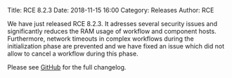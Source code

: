 Title: RCE 8.2.3
Date: 2018-11-15 16:00
Category: Releases
Author: RCE

We have just released RCE 8.2.3. It adresses several security issues and significantly reduces the RAM usage of workflow and component hosts. Furthermore, network timeouts in complex workflows during the initialization phase are prevented and we have fixed an issue which did not allow to cancel a workflow during this phase.

Please see [GitHub](https://github.com/rcenvironment/rce/wiki/Changelog:-8.x.x-Releases) for the full changelog.